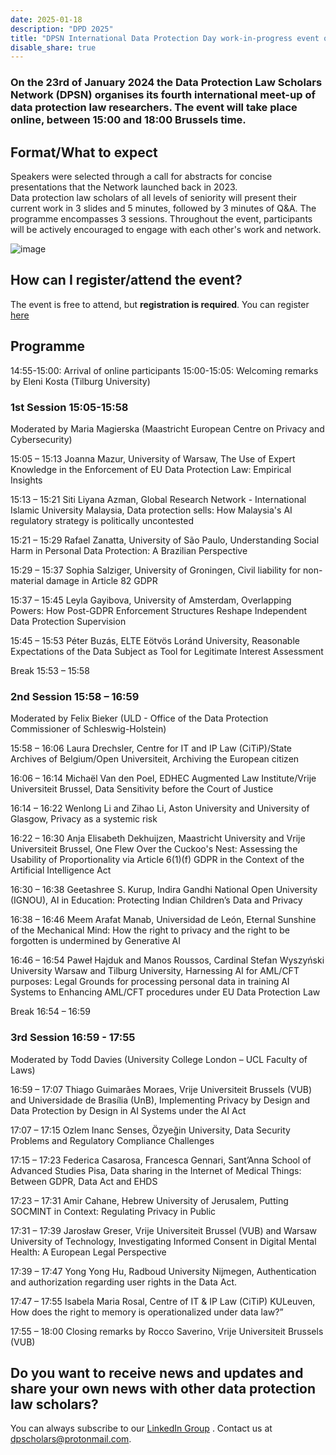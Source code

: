 ```yaml
---
date: 2025-01-18
description: "DPD 2025"
title: "DPSN International Data Protection Day work-in-progress event on Thursday 23 January 2025 online (Programme)"
disable_share: true
---
```


### **On the 23rd of January 2024 the Data Protection Law Scholars Network (DPSN) organises its fourth international meet-up of data protection law researchers. The event will take place online, between 15:00 and 18:00 Brussels time.** ###

## Format/What to expect ## 

Speakers were selected through a call for abstracts for concise presentations that the Network launched back in 2023.  
Data protection law scholars of all levels of seniority will present their current work in 3 slides and 5 minutes, followed by 3 minutes of Q&A. The programme encompasses 3 sessions. 
Throughout the event, participants will be actively encouraged to engage with each other's work and network.  

![image](https://github.com/user-attachments/assets/a4c1a238-956e-4276-a40d-659ea4c90362)


## How can I register/attend the event? ##
The event is free to attend, but **registration is required**. You can register [here](https://events.teams.microsoft.com/event/71a1c8b1-71b6-4947-83fc-59c793fa7aaf@695b7ca8-2da8-4545-a2da-42d03784e585)

## Programme ##

14:55-15:00: Arrival of online participants
15:00-15:05: Welcoming remarks by Eleni Kosta (Tilburg University)

### 1st Session 15:05-15:58 ###
Moderated by Maria Magierska (Maastricht European Centre on Privacy and Cybersecurity)
 
15:05 – 15:13 Joanna Mazur, University of Warsaw, The Use of Expert Knowledge in the Enforcement of EU Data Protection Law: Empirical Insights
 
15:13 – 15:21 Siti Liyana Azman, Global Research Network - International Islamic University Malaysia, Data protection sells: How Malaysia's AI regulatory strategy is politically uncontested
 
15:21 – 15:29 Rafael Zanatta, University of São Paulo, Understanding Social Harm in Personal Data Protection: A Brazilian Perspective
 
15:29 – 15:37 Sophia Salziger, University of Groningen, Civil liability for non-material damage in Article 82 GDPR
 
15:37 – 15:45 Leyla Gayibova, University of Amsterdam, Overlapping Powers: How Post-GDPR Enforcement Structures Reshape Independent Data Protection Supervision
 
15:45 – 15:53 Péter Buzás, ELTE Eötvös Loránd University,  Reasonable Expectations of the Data Subject as Tool for Legitimate Interest Assessment
 
Break 15:53 – 15:58

### 2nd Session 15:58 – 16:59 ###
Moderated by Felix Bieker (ULD - Office of the Data Protection Commissioner of Schleswig-Holstein)
 
15:58 – 16:06 Laura Drechsler, Centre for IT and IP Law (CiTiP)/State Archives of Belgium/Open Universiteit, Archiving the European citizen
 
16:06 – 16:14 Michaël Van den Poel, EDHEC Augmented Law Institute/Vrije Universiteit Brussel, Data Sensitivity before the Court of Justice
 
16:14 – 16:22 Wenlong Li and Zihao Li, Aston University and University of Glasgow, Privacy as a systemic risk
 
16:22 – 16:30 Anja Elisabeth Dekhuijzen, Maastricht University and Vrije Universiteit Brussel, One Flew Over the Cuckoo's Nest: Assessing the Usability of Proportionality via Article 6(1)(f) GDPR in the Context of the Artificial Intelligence Act
 
16:30 – 16:38 Geetashree S. Kurup, Indira Gandhi National Open University (IGNOU), AI in Education: Protecting Indian Children’s Data and Privacy
 
16:38 – 16:46 Meem Arafat Manab, Universidad de León, Eternal Sunshine of the Mechanical Mind: How the right to privacy and the right to be forgotten is undermined by Generative AI
 
16:46 – 16:54 Paweł Hajduk and Manos Roussos, Cardinal Stefan Wyszyński University Warsaw and Tilburg University, Harnessing AI for AML/CFT purposes: Legal Grounds for processing personal data in training AI Systems to Enhancing AML/CFT procedures under EU Data Protection Law
 
Break 16:54 – 16:59

### 3rd Session 16:59 - 17:55 ###
Moderated by Todd Davies (University College London – UCL Faculty of Laws)
 
16:59 – 17:07 Thiago Guimarães Moraes, Vrije Universiteit Brussels (VUB) and Universidade de Brasília (UnB), Implementing Privacy by Design and Data Protection by Design in AI Systems under the AI Act
 
17:07 – 17:15 Ozlem Inanc Senses, Özyeğin University, Data Security Problems and Regulatory Compliance Challenges
 
17:15 – 17:23 Federica Casarosa, Francesca Gennari, Sant’Anna School of Advanced Studies Pisa, Data sharing in the Internet of Medical Things: Between GDPR, Data Act and EHDS
 
17:23 – 17:31 Amir Cahane, Hebrew University of Jerusalem, Putting SOCMINT in Context: Regulating Privacy in Public
 
17:31 – 17:39 Jarosław Greser, Vrije Universiteit Brussel (VUB) and Warsaw University of Technology, Investigating Informed Consent in Digital Mental Health: A European Legal Perspective
 
17:39 – 17:47 Yong Yong Hu, Radboud University Nijmegen, Authentication and authorization regarding user rights in the Data Act.
 
17:47 – 17:55 Isabela Maria Rosal, Centre of IT & IP Law (CiTiP) KULeuven, How does the right to memory is operationalized under data law?”

 
17:55 – 18:00 Closing remarks by Rocco Saverino, Vrije Universiteit Brussels (VUB)

## Do you want to receive news and updates and share your own news with other data protection law scholars? ##
You can always subscribe to our [LinkedIn Group](https://www.linkedin.com/groups/12734731/) . Contact us at dpscholars@protonmail.com.

